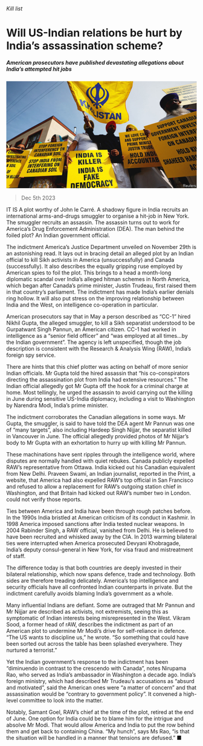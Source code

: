 ###### Kill list

# Will US-Indian relations be hurt by India’s assassination scheme? 

##### American prosecutors have published devastating allegations about India’s attempted hit jobs 

![image](images/20231209_ASP002.jpg) 

> Dec 5th 2023 

IT IS A plot worthy of John le Carré. A shadowy figure in India recruits an international arms-and-drugs smuggler to organise a hit-job in New York. The smuggler recruits an assassin. The assassin turns out to work for America’s Drug Enforcement Administration (DEA). The man behind the foiled plot? An Indian government official.

The indictment America’s Justice Department unveiled on November 29th is an astonishing read. It lays out in bracing detail an alleged plot by an Indian official to kill Sikh activists in America (unsuccessfully) and Canada (successfully). It also describes the equally gripping ruse employed by American spies to foil the plot. This brings to a head a month-long diplomatic scandal over India’s alleged hitman schemes in North America, which began after Canada’s prime minister, Justin Trudeau, first raised them in that country’s parliament. The indictment has made India’s earlier denials ring hollow. It will also put stress on the improving relationship between India and the West, on intelligence co-operation in particular.

American prosecutors say that in May a person described as “CC-1” hired Nikhil Gupta, the alleged smuggler, to kill a Sikh separatist understood to be Gurpatwant Singh Pannun, an American citizen. CC-1 had worked in intelligence as a “senior field officer” and “was employed at all times…by the Indian government”. The agency is left unspecified, though the job description is consistent with the Research &amp; Analysis Wing (RAW), India’s foreign spy service.

There are hints that this chief plotter was acting on behalf of more senior Indian officials. Mr Gupta told the hired assassin that “his co-conspirators directing the assassination plot from India had extensive resources.” The Indian official allegedly got Mr Gupta off the hook for a criminal charge at home. Most tellingly, he urged the assassin to avoid carrying out the killing in June during sensitive US-India diplomacy, including a visit to Washington by Narendra Modi, India’s prime minister.

The indictment corroborates the Canadian allegations in some ways. Mr Gupta, the smuggler, is said to have told the DEA agent Mr Pannun was one of “many targets”, also including Hardeep Singh Nijjar, the separatist killed in Vancouver in June. The official allegedly provided photos of Mr Nijjar’s body to Mr Gupta with an exhortation to hurry up with killing Mr Pannun.

These machinations have sent ripples through the intelligence world, where disputes are normally handled with quiet rebukes. Canada publicly expelled RAW’s representative from Ottawa. India kicked out his Canadian equivalent from New Delhi. Praveen Swami, an Indian journalist, reported in the Print, a website, that America had also expelled RAW’s top official in San Francisco and refused to allow a replacement for RAW’s outgoing station chief in Washington, and that Britain had kicked out RAW’s number two in London.  could not verify those reports.

Ties between America and India have been through rough patches before. In the 1990s India bristled at American criticism of its conduct in Kashmir. In 1998 America imposed sanctions after India tested nuclear weapons. In 2004 Rabinder Singh, a RAW official, vanished from Delhi. He is believed to have been recruited and whisked away by the CIA. In 2013 warming bilateral ties were interrupted when America prosecuted Devyani Khobragade, India’s deputy consul-general in New York, for visa fraud and mistreatment of staff.

The difference today is that both countries are deeply invested in their bilateral relationship, which now spans defence, trade and technology. Both sides are therefore treading delicately. America’s top intelligence and security officials have all confronted Indian counterparts in private. But the indictment carefully avoids blaming India’s government as a whole.

Many influential Indians are defiant. Some are outraged that Mr Pannun and Mr Nijjar are described as activists, not extremists, seeing this as symptomatic of Indian interests being misrepresented in the West. Vikram Sood, a former head of rAW, describes the indictment as part of an American plot to undermine Mr Modi’s drive for self-reliance in defence. “The US wants to discipline us,” he wrote. “So something that could have been sorted out across the table has been splashed everywhere. They nurtured a terrorist.”

Yet the Indian government’s response to the indictment has been “diminuendo in contrast to the crescendo with Canada”, notes Nirupama Rao, who served as India’s ambassador in Washington a decade ago. India’s foreign ministry, which had described Mr Trudeau’s accusations as “absurd and motivated”, said the American ones were “a matter of concern” and that assassination would be “contrary to government policy”. It convened a high-level committee to look into the matter.

Notably, Samant Goel, RAW’s chief at the time of the plot, retired at the end of June. One option for India could be to blame him for the intrigue and absolve Mr Modi. That would allow America and India to put the row behind them and get back to containing China. “My hunch”, says Ms Rao, “is that the situation will be handled in a manner that tensions are defused.” ■ 


